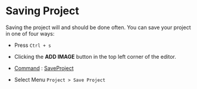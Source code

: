# Saving Project

Saving the project will and should be done often. You can save your project in one of four ways:

- Press `Ctrl + s`

- Clicking the **ADD IMAGE** button in the top left corner of the editor.

- [ Command](https://plasmaengine.github.io/PlasmaDocs/Manual/editor/editorcommands/commands.markdown) : [ SaveProject](https://github.com/PlasmaEngine/PlasmaDocs/tree/master/docs/C%2B%2B/code_reference/command_reference.markdown#saveproject)

- Select Menu `Project > Save Project`
 

 